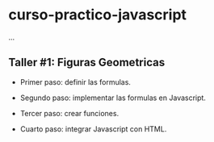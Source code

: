 # curso-practico-javascript

...

## Taller #1: Figuras Geometricas

- Primer paso: definir las formulas.

- Segundo paso: implementar las formulas en Javascript.

- Tercer paso: crear funciones.

- Cuarto paso: integrar Javascript con HTML.